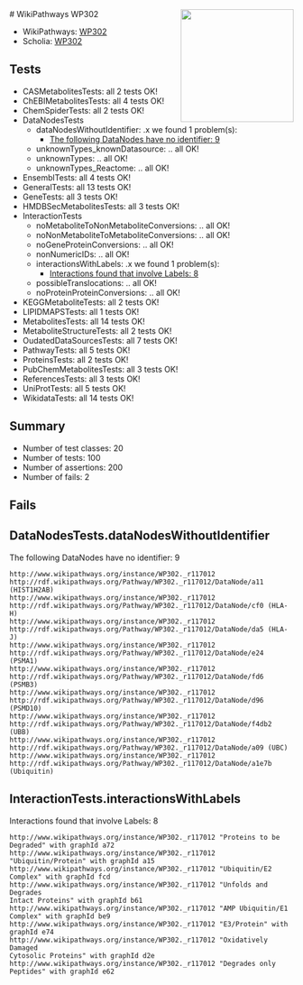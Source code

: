 <img style="float: right; width: 200px" src="https://upload.wikimedia.org/wikipedia/commons/thumb/8/83/Wplogo_with_text_500.png/640px-Wplogo_with_text_500.png" />
# WikiPathways WP302

* WikiPathways: [WP302](https://identifiers.org/wikipathways:WP302)
* Scholia: [WP302](https://scholia.toolforge.org/wikipathways/WP302)
## Tests
* CASMetabolitesTests: all 2 tests OK!
* ChEBIMetabolitesTests: all 4 tests OK!
* ChemSpiderTests: all 2 tests OK!
* DataNodesTests
    * dataNodesWithoutIdentifier: .x we found 1 problem(s):
        * [The following DataNodes have no identifier: 9](#d2d32fa8)
    * unknownTypes_knownDatasource: .. all OK!
    * unknownTypes: .. all OK!
    * unknownTypes_Reactome: .. all OK!
* EnsemblTests: all 4 tests OK!
* GeneralTests: all 13 tests OK!
* GeneTests: all 3 tests OK!
* HMDBSecMetabolitesTests: all 3 tests OK!
* InteractionTests
    * noMetaboliteToNonMetaboliteConversions: .. all OK!
    * noNonMetaboliteToMetaboliteConversions: .. all OK!
    * noGeneProteinConversions: .. all OK!
    * nonNumericIDs: .. all OK!
    * interactionsWithLabels: .x we found 1 problem(s):
        * [Interactions found that involve Labels: 8](#630d267f)
    * possibleTranslocations: .. all OK!
    * noProteinProteinConversions: .. all OK!
* KEGGMetaboliteTests: all 2 tests OK!
* LIPIDMAPSTests: all 1 tests OK!
* MetabolitesTests: all 14 tests OK!
* MetaboliteStructureTests: all 2 tests OK!
* OudatedDataSourcesTests: all 7 tests OK!
* PathwayTests: all 5 tests OK!
* ProteinsTests: all 2 tests OK!
* PubChemMetabolitesTests: all 3 tests OK!
* ReferencesTests: all 3 tests OK!
* UniProtTests: all 5 tests OK!
* WikidataTests: all 14 tests OK!


## Summary

* Number of test classes: 20
* Number of tests: 100
* Number of assertions: 200
* Number of fails: 2

## Fails

<a name="d2d32fa8" />

## DataNodesTests.dataNodesWithoutIdentifier

The following DataNodes have no identifier: 9
```
http://www.wikipathways.org/instance/WP302._r117012 http://rdf.wikipathways.org/Pathway/WP302._r117012/DataNode/a11 (HIST1H2AB)
http://www.wikipathways.org/instance/WP302._r117012 http://rdf.wikipathways.org/Pathway/WP302._r117012/DataNode/cf0 (HLA-H)
http://www.wikipathways.org/instance/WP302._r117012 http://rdf.wikipathways.org/Pathway/WP302._r117012/DataNode/da5 (HLA-J)
http://www.wikipathways.org/instance/WP302._r117012 http://rdf.wikipathways.org/Pathway/WP302._r117012/DataNode/e24 (PSMA1)
http://www.wikipathways.org/instance/WP302._r117012 http://rdf.wikipathways.org/Pathway/WP302._r117012/DataNode/fd6 (PSMB3)
http://www.wikipathways.org/instance/WP302._r117012 http://rdf.wikipathways.org/Pathway/WP302._r117012/DataNode/d96 (PSMD10)
http://www.wikipathways.org/instance/WP302._r117012 http://rdf.wikipathways.org/Pathway/WP302._r117012/DataNode/f4db2 (UBB)
http://www.wikipathways.org/instance/WP302._r117012 http://rdf.wikipathways.org/Pathway/WP302._r117012/DataNode/a09 (UBC)
http://www.wikipathways.org/instance/WP302._r117012 http://rdf.wikipathways.org/Pathway/WP302._r117012/DataNode/a1e7b (Ubiquitin)
```

<a name="630d267f" />

## InteractionTests.interactionsWithLabels

Interactions found that involve Labels: 8
```
http://www.wikipathways.org/instance/WP302._r117012 "Proteins to be Degraded" with graphId a72
http://www.wikipathways.org/instance/WP302._r117012 "Ubiquitin/Protein" with graphId a15
http://www.wikipathways.org/instance/WP302._r117012 "Ubiquitin/E2 Complex" with graphId fcd
http://www.wikipathways.org/instance/WP302._r117012 "Unfolds and Degrades
Intact Proteins" with graphId b61
http://www.wikipathways.org/instance/WP302._r117012 "AMP Ubiquitin/E1 Complex" with graphId be9
http://www.wikipathways.org/instance/WP302._r117012 "E3/Protein" with graphId e74
http://www.wikipathways.org/instance/WP302._r117012 "Oxidatively Damaged
Cytosolic Proteins" with graphId d2e
http://www.wikipathways.org/instance/WP302._r117012 "Degrades only Peptides" with graphId e62
```

